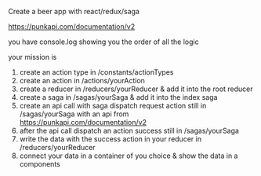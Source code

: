 Create a beer app with react/redux/saga

https://punkapi.com/documentation/v2

you have console.log showing you the order of all the logic

your mission is

1. create an action type in /constants/actionTypes
2. create an action in /actions/yourAction
3. create a reducer in /reducers/yourReducer & add it into the root reducer
4. create a saga in /sagas/yourSaga & add it into the index saga
5. create an api call with saga dispatch request action still in /sagas/yourSaga with an api from https://punkapi.com/documentation/v2
6. after the api call dispatch an action success still in /sagas/yourSaga
7. write the data with the success action in your reducer in /reducers/yourReducer
8. connect your data in a container of you choice & show the data in a components
